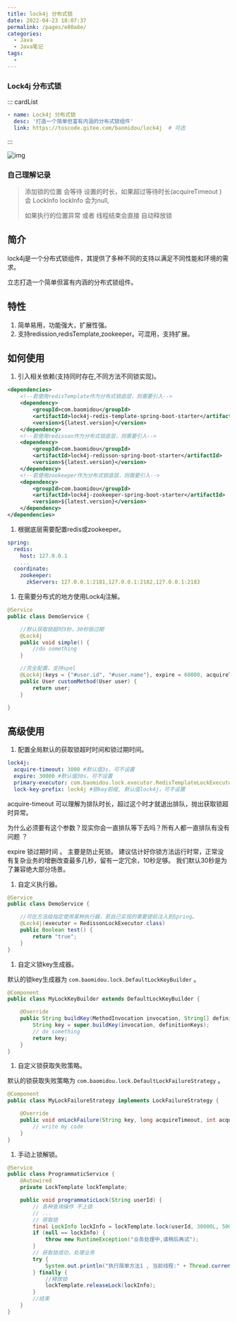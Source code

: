 ```yaml
---
title: lock4j 分布式锁
date: 2022-04-23 18:07:37
permalink: /pages/e80a8e/
categories:
  - Java
  - Java笔记
tags:
  - 
---
```

### Lock4j 分布式锁

::: cardList

```yaml
- name: Lock4j 分布式锁
  desc: '打造一个简单但富有内涵的分布式锁组件'
  link: https://toscode.gitee.com/baomidou/lock4j  # 可选
```

:::



![img](http://img.alicbin.com/img/20220423175236.png)

### 自己理解记录

> 添加锁的位置 会等待 设置的时长，如果超过等待时长(acquireTimeout ) 会 LockInfo lockInfo 会为null,
>
> 如果执行的位置异常 或者 线程结束会直接 自动释放锁 

## 简介

lock4j是一个分布式锁组件，其提供了多种不同的支持以满足不同性能和环境的需求。

立志打造一个简单但富有内涵的分布式锁组件。

## 特性

1. 简单易用，功能强大，扩展性强。
2. 支持redission,redisTemplate,zookeeper。可混用，支持扩展。

## 如何使用

1. 引入相关依赖(支持同时存在,不同方法不同锁实现)。

```xml
<dependencies>
    <!--若使用redisTemplate作为分布式锁底层，则需要引入-->
    <dependency>
        <groupId>com.baomidou</groupId>
        <artifactId>lock4j-redis-template-spring-boot-starter</artifactId>
        <version>${latest.version}</version>
    </dependency>
    <!--若使用redisson作为分布式锁底层，则需要引入-->
    <dependency>
        <groupId>com.baomidou</groupId>
        <artifactId>lock4j-redisson-spring-boot-starter</artifactId>
        <version>${latest.version}</version>
    </dependency>
    <!--若使用zookeeper作为分布式锁底层，则需要引入-->
    <dependency>
        <groupId>com.baomidou</groupId>
        <artifactId>lock4j-zookeeper-spring-boot-starter</artifactId>
        <version>${latest.version}</version>
    </dependency>
</dependencies>
```

1. 根据底层需要配置redis或zookeeper。

```yaml
spring:
  redis:
    host: 127.0.0.1
    ...
  coordinate:
    zookeeper:
      zkServers: 127.0.0.1:2181,127.0.0.1:2182,127.0.0.1:2183
```

1. 在需要分布式的地方使用Lock4j注解。

```java
@Service
public class DemoService {

    //默认获取锁超时3秒，30秒锁过期
    @Lock4j
    public void simple() {
        //do something
    }

    //完全配置，支持spel
    @Lock4j(keys = {"#user.id", "#user.name"}, expire = 60000, acquireTimeout = 1000)
    public User customMethod(User user) {
        return user;
    }

}
```

## 高级使用

1. 配置全局默认的获取锁超时时间和锁过期时间。

```yaml
lock4j:
  acquire-timeout: 3000 #默认值3s，可不设置
  expire: 30000 #默认值30s，可不设置
  primary-executor: com.baomidou.lock.executor.RedisTemplateLockExecutor #默认redisson>redisTemplate>zookeeper，可不设置
  lock-key-prefix: lock4j #锁key前缀, 默认值lock4j，可不设置
```

acquire-timeout 可以理解为排队时长，超过这个时才就退出排队，抛出获取锁超时异常。

为什么必须要有这个参数？现实你会一直排队等下去吗？所有人都一直排队有没有问题 ？

expire 锁过期时间 。 主要是防止死锁。 建议估计好你锁方法运行时常，正常没有复杂业务的增删改查最多几秒，留有一定冗余，10秒足够。 我们默认30秒是为了兼容绝大部分场景。

1. 自定义执行器。

```java
@Service
public class DemoService {

    //可在方法级指定使用某种执行器，若自己实现的需要提前注入到Spring。
    @Lock4j(executor = RedissonLockExecutor.class)
    public Boolean test() {
        return "true";
    }
}
```

1. 自定义锁key生成器。

默认的锁key生成器为 `com.baomidou.lock.DefaultLockKeyBuilder` 。

```java
@Component
public class MyLockKeyBuilder extends DefaultLockKeyBuilder {

    @Override
	public String buildKey(MethodInvocation invocation, String[] definitionKeys) {
		String key = super.buildKey(invocation, definitionKeys);
        // do something
		return key;
	}
}
```

1. 自定义锁获取失败策略。

默认的锁获取失败策略为 `com.baomidou.lock.DefaultLockFailureStrategy` 。

```java
@Component
public class MyLockFailureStrategy implements LockFailureStrategy {

    @Override
    public void onLockFailure(String key, long acquireTimeout, int acquireCount) {
        // write my code
    }
}
```

1. 手动上锁解锁。

```java
@Service
public class ProgrammaticService {
    @Autowired
    private LockTemplate lockTemplate;

    public void programmaticLock(String userId) {
        // 各种查询操作 不上锁
        // ...
        // 获取锁
        final LockInfo lockInfo = lockTemplate.lock(userId, 30000L, 5000L, RedissonLockExecutor.class);
        if (null == lockInfo) {
            throw new RuntimeException("业务处理中,请稍后再试");
        }
        // 获取锁成功，处理业务
        try {
            System.out.println("执行简单方法1 , 当前线程:" + Thread.currentThread().getName() + " , counter：" + (counter++));
        } finally {
            //释放锁
            lockTemplate.releaseLock(lockInfo);
        }
        //结束
    }
}
```